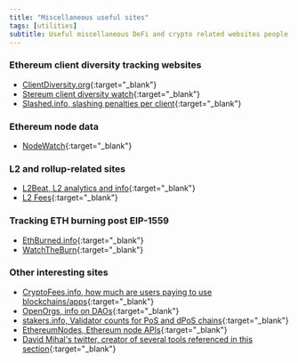 ```yaml
---
title: "Miscellaneous useful sites"
tags: [utilities]
subtitle: Useful miscellaneous DeFi and crypto related websites people and organizations build.
---
```


### Ethereum client diversity tracking websites

- [ClientDiversity.org](https://clientdiversity.org/){:target="_blank"}
- [Stereum client diversity watch](https://stereum.net/client-diversity-watch/){:target="_blank"}
- [Slashed.info, slashing penalties per client](https://www.slashed.info/){:target="_blank"}

### Ethereum node data

- [NodeWatch](https://www.nodewatch.io/){:target="_blank"}

### L2 and rollup-related sites

- [L2Beat, L2 analytics and info](https://l2beat.com/){:target="_blank"}
- [L2 Fees](https://l2fees.info/){:target="_blank"}


### Tracking ETH burning post EIP-1559

- [EthBurned.info](https://ethburned.info/){:target="_blank"}
- [WatchTheBurn](https://watchtheburn.com/){:target="_blank"}

### Other interesting sites

- [CryptoFees.info, how much are users paying to use blockchains/apps](https://cryptofees.info/){:target="_blank"}
- [OpenOrgs, info on DAOs](https://openorgs.info/){:target="_blank"}
- [stakers.info, Validator counts for PoS and dPoS chains](https://stakers.info/){:target="_blank"}
- [EthereumNodes, Ethereum node APIs](https://ethereumnodes.com/){:target="_blank"}
- [David Mihal's twitter, creator of several tools referenced in this section](https://twitter.com/dmihal){:target="_blank"}
